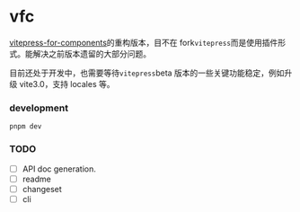 # vfc

[vitepress-for-components](https://github.com/dewfall123/vitepress-for-component)的重构版本，目不在 fork`vitepress`而是使用插件形式。能解决之前版本遗留的大部分问题。

目前还处于开发中，也需要等待`vitepress`beta 版本的一些关键功能稳定，例如升级 vite3.0，支持 locales 等。

### development

`pnpm dev`

### TODO

- [ ] API doc generation.
- [ ] readme
- [ ] changeset
- [ ] cli
